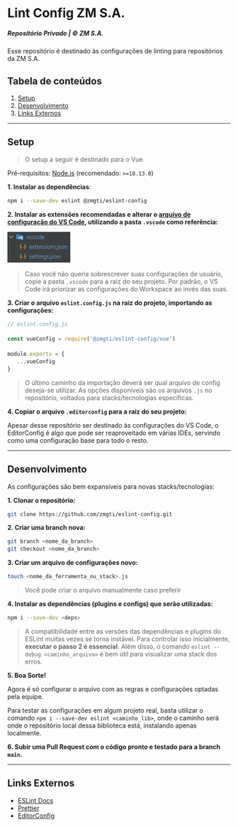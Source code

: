 # Lint Config ZM S.A.

##### Repositório Privado | © ZM S.A.


Esse repositório é destinado às configurações de linting para repositórios da ZM S.A.

## Tabela de conteúdos

1. [Setup](#setup)
2. [Desenvolvimento](#desenvolvimento)
3. [Links Externos](#links-externos)

<hr />

## Setup

> O setup a seguir é destinado para o Vue.

Pré-requisitos: [Node.js](https://nodejs.org/) (recomendado: `>=18.13.0`)

**1. Instalar as dependências**:
```bash
npm i --save-dev eslint @zmgti/eslint-config
```

**2. Instalar as extensões recomendadas e alterar o [arquivo de configuração do VS Code](https://code.visualstudio.com/docs/getstarted/settings), utilizando a pasta `.vscode` como referência:**
<div align="start">
    <img alt="Pasta .vscode" src=".github/assets/vscode-folder.png" />
</div>

> Caso você não queria sobrescrever suas configurações de usuário, copie a pasta `.vscode` para a raiz do seu projeto. Por padrão, o VS Code irá priorizar as configurações do Workspace ao invés das suas.

**3. Criar o arquivo `eslint.config.js` na raiz do projeto, importando as configurações:**
```javascript
// eslint.config.js

const vueConfig = require('@zmgti/eslint-config/vue')

module.exports = {
   ...vueConfig
}
```

> O último caminho da importação deverá ser qual arquivo de config deseja-se utilizar. As opções disponíveis são os arquivos `.js` no repositório, voltados para stacks/tecnologias específicas.

**4. Copiar o arquivo `.editorconfig` para a raiz do seu projeto:**

Apesar desse repositório ser destinado às configurações do VS Code, o EditorConfig é algo que pode ser reaproveitado em várias IDEs, servindo como uma configuração base para todo o resto.

<hr />

## Desenvolvimento

As configurações são bem expansíveis para novas stacks/tecnologias:

**1. Clonar o repositório:**
```bash
git clone https://github.com/zmgti/eslint-config.git
```

**2. Criar uma branch nova:**
```bash
git branch <nome_da_branch>
git checkout <nome_da_branch>
```

**3. Criar um arquivo de configurações novo:**
```bash
touch <nome_da_ferramenta_ou_stack>.js
```

> Você pode criar o arquivo manualmente caso preferir

**4. Instalar as dependências (plugins e configs) que serão utilizadas:**
```bash
npm i --save-dev <deps>
```

> A compatibilidade entre as versões das dependências e plugins do ESLint muitas vezes se torna instável. Para controlar isso inicialmente, **executar o passo 2 é essencial**. Além disso, o comando `eslint --debug <caminho_arquivo>` é bem útil para visualizar uma stack dos erros.

**5. Boa Sorte!**

Agora é só configurar o arquivo com as regras e configurações optadas pela equipe.

Para testar as configurações em algum projeto real, basta utilizar o comando `npm i --save-dev eslint <caminho_lib>`, onde o caminho será onde o repositório local dessa biblioteca está, instalando apenas localmente.

**6. Subir uma Pull Request com o código pronto e testado para a branch `main`.**

<hr />

## Links Externos

- [ESLint Docs](https://eslint.org/docs/latest/)
- [Prettier](https://prettier.io/docs/en/index.html)
- [EditorConfig](https://editorconfig.org/)

